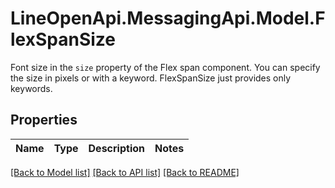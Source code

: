 # LineOpenApi.MessagingApi.Model.FlexSpanSize
Font size in the `size` property of the Flex span component. You can specify the size in pixels or with a keyword. FlexSpanSize just provides only keywords. 

## Properties

Name | Type | Description | Notes
------------ | ------------- | ------------- | -------------

[[Back to Model list]](../README.md#documentation-for-models) [[Back to API list]](../README.md#documentation-for-api-endpoints) [[Back to README]](../README.md)

